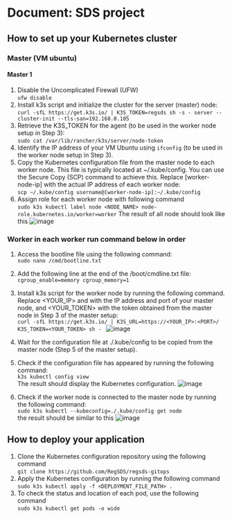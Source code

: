 # Document: SDS project
## How to set up your Kubernetes cluster
### Master (VM ubuntu)
#### Master 1
1. Disable the Uncomplicated Firewall (UFW)  
	``ufw disable``
2. Install k3s script and initialize the cluster for the server (master) node:  
  ``curl -sfL https://get.k3s.io/ | K3S_TOKEN=regsds sh -s - server --cluster-init --tls-san=192.168.0.105 ``
3. Retrieve the K3S_TOKEN for the agent (to be used in the worker node setup in Step 3):  
``sudo cat /var/lib/rancher/k3s/server/node-token``
4. Identify the IP address of your VM Ubuntu using ``ifconfig`` (to be used in the worker node setup in Step 3).
5. Copy the Kubernetes configuration file from the master node to each worker node. This file is typically located at ~/.kube/config. You can use the Secure Copy (SCP) command to achieve this. Replace [worker-node-ip] with the actual IP address of each worker node:  
``scp ~/.kube/config username@[worker-node-ip]:~/.kube/config``
6. Assign role for each worker node with following command  
``sudo k3s kubectl label node <NODE_NAME> node-role.kubernetes.io/worker=worker``
The result of all node should look like this
![image](https://github.com/RegSDS/regsds-gitops/assets/77723734/27e554ee-b2bc-469b-8ced-70a2397ae02b)


### Worker in each worker run command below in order
1. Access the bootline file using the following command:  
``sudo nano /cmd/bootline.txt``
2. Add the following line at the end of the /boot/cmdline.txt file:  
``cgroup_enable=memory cgroup_memory=1``   
3. Install k3s script for the worker node by running the following command. Replace <YOUR_IP> and <PORT> with the IP address and port of your master node, and <YOUR_TOKEN> with the token obtained from the master node in Step 3 of the master setup:  
``curl -sfL https://get.k3s.io/ | K3S_URL=https://<YOUR_IP>:<PORT>/ K3S_TOKEN=<YOUR_TOKEN> sh - ``
![image](https://github.com/RegSDS/regsds-gitops/assets/88878365/93d7e617-255a-4c69-9692-97f11c5c356a)

4. Wait for the configuration file at ./.kube/config to be copied from the master node (Step 5 of the master setup).  
5. Check if the configuration file has appeared by running the following command:  
``k3s kubectl config view``  
The result should display the Kubernetes configuration.
![image](https://github.com/RegSDS/regsds-gitops/assets/88878365/9b110ae6-964e-45c8-b698-5770db0e70fb)

6. Check if the worker node is connected to the master node by running the following command:  
``sudo k3s kubectl --kubeconfig=./.kube/config get node``  
the result should be similar to this
![image](https://github.com/RegSDS/regsds-gitops/assets/88878365/a07fb990-1eb2-46e7-8629-9e9ef4385e0f)

## How to deploy your application
1. Clone the Kubernetes configuration repository using the following command  
`git clone https://github.com/RegSDS/regsds-gitops`
2. Apply the Kubernetes configuration by running the following command  
`sudo k3s kubectl apply -f <DEPLOYMENT_FILE_PATH> .`
3. To check the status and location of each pod, use the following command  
`sudo k3s kubectl get pods -o wide`

